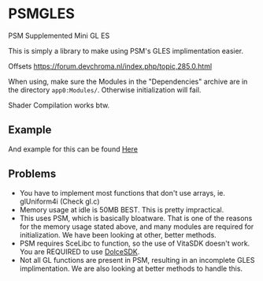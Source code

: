 # PSMGLES
PSM Supplemented Mini GL ES

This is simply a library to make using PSM's GLES implimentation easier.

Offsets https://forum.devchroma.nl/index.php/topic,285.0.html

When using, make sure the Modules in the "Dependencies" archive are in the directory `app0:Modules/`. Otherwise initialization will fail.

Shader Compilation works btw.

## Example
And example for this can be found [Here](https://github.com/SonicMastr/PSMGLES-Sample)

## Problems
- You have to implement most functions that don't use arrays, ie. glUniform4i (Check gl.c)
- Memory usage at idle is 50MB BEST. This is pretty impractical.
- This uses PSM, which is basically bloatware. That is one of the reasons for the memory usage stated above, and many modules are required for initialization. We have been looking at other, better methods.
- PSM requires SceLibc to function, so the use of VitaSDK doesn't work. You are REQUIRED to use [DolceSDK](https://github.com/DolceSDK/doc).
- Not all GL functions are present in PSM, resulting in an incomplete GLES implimentation. We are also looking at better methods to handle this.
